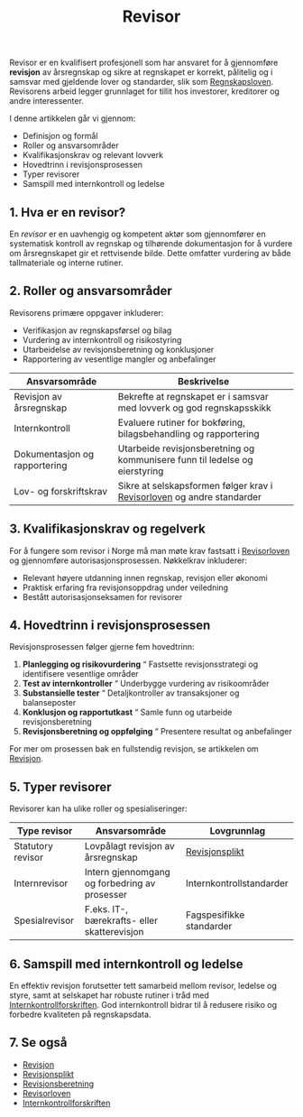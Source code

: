 ﻿---
title: "Revisor"
seoTitle: "Revisor"
meta_description: 'Revisor er en kvalifisert profesjonell som har ansvaret for å gjennomføre **revisjon** av årsregnskap og sikre at regnskapet er korrekt, pålitelig og i sams...'
slug: revisor
type: blog
layout: pages/single
---

Revisor er en kvalifisert profesjonell som har ansvaret for å gjennomføre **revisjon** av årsregnskap og sikre at regnskapet er korrekt, pålitelig og i samsvar med gjeldende lover og standarder, slik som [Regnskapsloven](/blogs/regnskap/hva-er-regnskapsloven "Hva er Regnskapsloven? En Komplett Guide til Norske Regnskapslover og Forskrifter"). Revisorens arbeid legger grunnlaget for tillit hos investorer, kreditorer og andre interessenter.

I denne artikkelen går vi gjennom:

* Definisjon og formål
* Roller og ansvarsområder
* Kvalifikasjonskrav og relevant lovverk
* Hovedtrinn i revisjonsprosessen
* Typer revisorer
* Samspill med internkontroll og ledelse

## 1. Hva er en revisor?

En _revisor_ er en uavhengig og kompetent aktør som gjennomfører en systematisk kontroll av regnskap og tilhørende dokumentasjon for å vurdere om årsregnskapet gir et rettvisende bilde. Dette omfatter vurdering av både tallmateriale og interne rutiner.

## 2. Roller og ansvarsområder

Revisorens primære oppgaver inkluderer:

* Verifikasjon av regnskapsførsel og bilag
* Vurdering av internkontroll og risikostyring
* Utarbeidelse av revisjonsberetning og konklusjoner
* Rapportering av vesentlige mangler og anbefalinger

| Ansvarsområde                 | Beskrivelse                                                                 |
|-------------------------------|-----------------------------------------------------------------------------|
| Revisjon av årsregnskap       | Bekrefte at regnskapet er i samsvar med lovverk og god regnskapsskikk         |
| Internkontroll                | Evaluere rutiner for bokføring, bilagsbehandling og rapportering            |
| Dokumentasjon og rapportering | Utarbeide revisjonsberetning og kommunisere funn til ledelse og eierstyring |
| Lov- og forskriftskrav        | Sikre at selskapsformen følger krav i [Revisorloven](/blogs/regnskap/hva-er-revisorloven "Hva er Revisorloven?") og andre standarder |

## 3. Kvalifikasjonskrav og regelverk

For å fungere som revisor i Norge må man møte krav fastsatt i [Revisorloven](/blogs/regnskap/hva-er-revisorloven "Hva er Revisorloven?") og gjennomføre autorisasjonsprosessen. Nøkkelkrav inkluderer:

* Relevant høyere utdanning innen regnskap, revisjon eller økonomi
* Praktisk erfaring fra revisjonsoppdrag under veiledning
* Bestått autorisasjonseksamen for revisorer

## 4. Hovedtrinn i revisjonsprosessen

Revisjonsprosessen følger gjerne fem hovedtrinn:

1. **Planlegging og risikovurdering** “ Fastsette revisjonsstrategi og identifisere vesentlige områder
2. **Test av internkontroller** “ Underbygge vurdering av risikoområder
3. **Substansielle tester** “ Detaljkontroller av transaksjoner og balanseposter
4. **Konklusjon og rapportutkast** “ Samle funn og utarbeide revisjonsberetning
5. **Revisjonsberetning og oppfølging** “ Presentere resultat og anbefalinger

For mer om prosessen bak en fullstendig revisjon, se artikkelen om [Revisjon](/blogs/regnskap/revisjon "Revisjon “ Alt du trenger å vite om Revisjon i Norge").

## 5. Typer revisorer

Revisorer kan ha ulike roller og spesialiseringer:

| Type revisor                | Ansvarsområde                                    | Lovgrunnlag                                                         |
|-----------------------------|---------------------------------------------------|---------------------------------------------------------------------|
| Statutory revisor           | Lovpålagt revisjon av årsregnskap                 | [Revisjonsplikt](/blogs/regnskap/revisjonsplikt "Revisjonsplikt")  |
| Internrevisor               | Intern gjennomgang og forbedring av prosesser     | Internkontrollstandarder                                            |
| Spesialrevisor              | F.eks. IT-, bærekrafts- eller skatterevisjon      | Fagspesifikke standarder                                            |

## 6. Samspill med internkontroll og ledelse

En effektiv revisjon forutsetter tett samarbeid mellom revisor, ledelse og styre, samt at selskapet har robuste rutiner i tråd med [Internkontrollforskriften](/blogs/regnskap/internkontrollforskriften "Internkontrollforskriften"). God internkontroll bidrar til å redusere risiko og forbedre kvaliteten på regnskapsdata.

## 7. Se også

* [Revisjon](/blogs/regnskap/revisjon "Revisjon “ Alt du trenger å vite om Revisjon i Norge")
* [Revisjonsplikt](/blogs/regnskap/revisjonsplikt "Revisjonsplikt")
* [Revisjonsberetning](/blogs/regnskap/hva-er-revisjonsberetning "Hva er Revisjonsberetning?")
* [Revisorloven](/blogs/regnskap/hva-er-revisorloven "Hva er Revisorloven?")
* [Internkontrollforskriften](/blogs/regnskap/internkontrollforskriften "Internkontrollforskriften")









